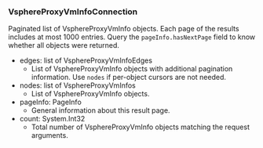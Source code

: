 ### VsphereProxyVmInfoConnection
Paginated list of VsphereProxyVmInfo objects. Each page of the results includes at most 1000 entries. Query the `pageInfo.hasNextPage` field to know whether all objects were returned.

- edges: list of VsphereProxyVmInfoEdges
  - List of VsphereProxyVmInfo objects with additional pagination information. Use `nodes` if per-object cursors are not needed.
- nodes: list of VsphereProxyVmInfos
  - List of VsphereProxyVmInfo objects.
- pageInfo: PageInfo
  - General information about this result page.
- count: System.Int32
  - Total number of VsphereProxyVmInfo objects matching the request arguments.

